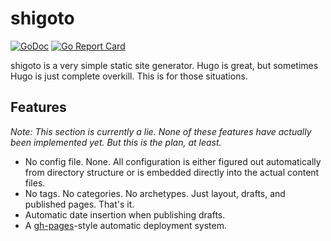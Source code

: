 shigoto
=======

[![GoDoc](http://www.godoc.org/github.com/DeedleFake/shigoto?status.svg)](http://www.godoc.org/github.com/DeedleFake/shigoto)
[![Go Report Card](https://goreportcard.com/badge/github.com/DeedleFake/shigoto)](https://goreportcard.com/report/github.com/DeedleFake/shigoto)

shigoto is a very simple static site generator. Hugo is great, but sometimes Hugo is just complete overkill. This is for those situations.

Features
--------

*Note: This section is currently a lie. None of these features have actually been implemented yet. But this is the plan, at least.*

* No config file. None. All configuration is either figured out automatically from directory structure or is embedded directly into the actual content files.
* No tags. No categories. No archetypes. Just layout, drafts, and published pages. That's it.
* Automatic date insertion when publishing drafts.
* A [gh-pages][gh-pages]-style automatic deployment system.

[gh-pages]: https://www.npmjs.com/package/gh-pages
